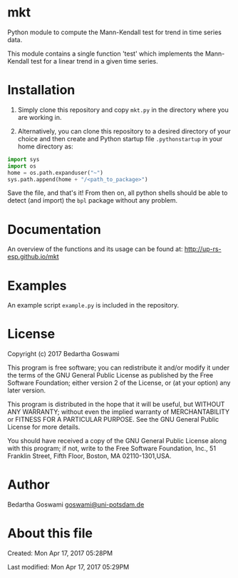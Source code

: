 # mkt
Python module to compute the Mann-Kendall test for trend in time series data.

This module contains a single function 'test' which implements the Mann-Kendall
test for a linear trend in a given time series. 


# Installation

1. Simply clone this repository and copy ``mkt.py`` in the directory where you are
working in.

2. Alternatively, you can clone this repository to a desired directory of your
choice and then create and Python startup file ``.pythonstartup`` in your 
home directory as:
```python
import sys
import os
home = os.path.expanduser("~")
sys.path.append(home + "/<path_to_package>")
```
Save the file, and that's it! From then on, all python shells should be able to
detect (and import) the ``bpl`` package without any problem.

# Documentation

An overview of the functions and its usage can be found at:
http://up-rs-esp.github.io/mkt

# Examples

An example script ``example.py`` is included in the repository. 

# License

Copyright (c) 2017 Bedartha Goswami

This program is free software; you can redistribute it and/or modify it under 
the terms of the GNU General Public License as published by the Free Software
Foundation; either version 2 of the License, or (at your option) any later
version.

This program is distributed in the hope that it will be useful, but WITHOUT
ANY WARRANTY; without even the implied warranty of MERCHANTABILITY or FITNESS
FOR A PARTICULAR PURPOSE. See the GNU General Public License for more details.

You should have received a copy of the GNU General Public License along with
this program; if not, write to the Free Software Foundation, Inc., 51 Franklin
Street, Fifth Floor, Boston, MA 02110-1301,USA.

# Author

Bedartha Goswami <goswami@uni-potsdam.de>

# About this file

Created: Mon Apr 17, 2017  05:28PM

Last modified: Mon Apr 17, 2017  05:29PM



